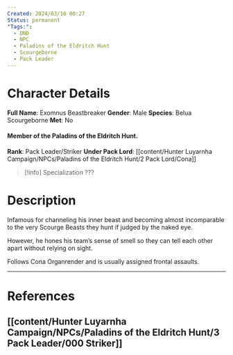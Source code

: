 ```yaml
---
Created: 2024/03/16 00:27
Status: permanent
"Tags:":
  - DND
  - NPC
  - Paladins of the Eldritch Hunt
  - Scourgeborne
  - Pack Leader
---
```

# Character Details
**Full Name**: Exomnus Beastbreaker
**Gender**: Male
**Species**: Belua Scourgeborne
**Met**: No
#### Member of the Paladins of the Eldritch Hunt.
**Rank**: Pack Leader/Striker
**Under Pack Lord**: [[content/Hunter Luyarnha Campaign/NPCs/Paladins of the Eldritch Hunt/2 Pack Lord/Cona]]

> [!info] Specialization
> ???
# Description
Infamous for channeling his inner beast and becoming almost incomparable to the very Scourge Beasts they hunt if judged by the naked eye. 

However, he hones his team’s sense of smell so they can tell each other apart without relying on sight. 

Follows Cona Organrender and is usually assigned frontal assaults.

---
# References
## [[content/Hunter Luyarnha Campaign/NPCs/Paladins of the Eldritch Hunt/3 Pack Leader/000 Striker]]